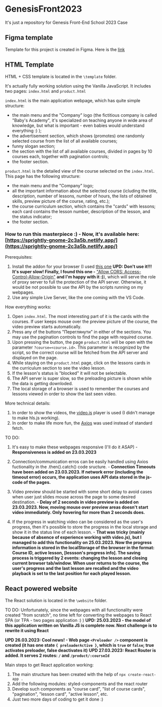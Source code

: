 # GenesisFront2023
It's just a repository for Genesis Front-End School 2023 Case

## Figma template
Template for this project is created in Figma.
Here is the [link](https://www.figma.com/file/wWHb5OOFRwdUtpEQfvdSDR/Genesis-Frontend-School-2.0?node-idthe=30%3A110&t=N7c6JWgDASpFKD7n-1)  

## HTML Template
HTML + CSS template is located in the `\template` folder.

It's actually fully working solution using the Vanilla JavaScript. It includes two pages: `index.html` and `product.html`

`index.html` is the main application webpage, which has quite simple structure: 
- the main menu and the "Company" logo (the fictitious company is called "Baby's Academy", it's specialized on teaching anyone in wide area of knowledge, but what is important - even babies would understand everything :) );
- the advertisement section, which shows (promotes) one randomly selected course from the list of all available courses;
- funny slogan section;
- the section with the list of all available courses, divided in pages by 10 courses each, together with pagination controls;
- the footer section.

`product.html` is the detailed view of the course selected on the `index.html`. This page has the following structure:
- the main menu and the "Company" logo;
- all the important information about the selected course (icluding the title, description, number of lessons, number of hours, the lists of obtained skills, preview picture of the course, rating, etc.);
- the course curriculum section, which contains the "cards" with lessons; each card contains the lesson number, description of the lesson, and the status indicator;
- the footer section.

### How to run this masterpiece :) - Now, it's available here: [https://sprightly-gnome-2c3a5b.netlify.app/](https://sprightly-gnome-2c3a5b.netlify.app/)
Prerequisites:
1) Install the addon for your browser (I used [this one](https://www.moesif.com/blog/technical/cors/Authoritative-Guide-to-CORS-Cross-Origin-Resource-Sharing-for-REST-APIs/) **UPD: Don't use it!!! It's super slow! Finally, I found this one -** ["Allow CORS: Access-Control-Allow-Origin"](https://mybrowseraddon.com/access-control-allow-origin.html) **and I'm happy with it :)**), which will serve the role of proxy server to full the protection of the API server. Otherwise, it would be not possible to use the API by the scripts running on my webpages.
2) Use any simple Live Server, like the one coming with the VS Code.

How everything works:
1) Open `index.html`. The most interesting part of it is the cards with the courses. If user keeps mouse over the preview picture of the course, the video preview starts automatically.
2) Press any of the buttons "Переглянути" in either of the sections. You may use the pagination controls to find the page with required course.
3) Upon pressing the button, the page `product.html` will be open with the parameter `?course=<course.id>`. This parameter is recognized by the script, so the correct course will be fetched from the API server and displayed on the page.
4) While staying on the `product.html` page, click on the lessons cards in the curriculum section to see the video lesson.
5) If the lesson's status is "blocked" it will not be selectable.
6) The API server is super slow, so the preloading picture is shown while the data is getting downloded.
7) The local storage of a browser is used to remember the courses and lessons viewed in order to show the last seen video.

More technical details:
1) In order to show the videos, the [video.js](https://videojs.com/) player is used (I didn't manage to make hls.js working).
2) In order to make life more fun, the [Axios](https://axios-http.com/docs/intro) was used instead of standard fetch.

TO DO:
1) It's easy to make these webpages responsive (I'll do it ASAP) - **Responsiveness is added on 23.03.2023**

2) Connection/communication erros can be easily handled using Axios fuctionality in the .then().catch() code sructure. - **Connection Timeouts have been added on 23.03.2023. If network error (including the timeout error) occurs, the application uses API data stored in the js-code of the pages.**

3) Video preview should be started with some short delay to avoid cases when user just slides mouse across the page to some desired destination. - **Delay of 2 seconds in video preview is added on 23.03.2023. Now, moving mouse over preview areas doesn't start video immediately. Only hovering for more than 2 seconds does.**

4) If the progress in watching video can be considered as the user's progress, then it's possible to store the progress in the local storage and show it in the status line of each lesson. - **That was tricky (mainly because of absence of experience working with video.js), but I managed to add this functionality on 25.03.2023. Now the progress information is stored in the localStorage of the browser in the format: Course ID, active lesson, [lessson's progress info]. The saving process is triggered by 2 events: changing the lesson and closing current browser tab/window. When user returns to the course, the user's progress and the last lesson are recalled and the video playback is set to the last position for each played lesson.**

## React powered website
The React solution is located in the `\website` folder.

TO DO: 
Unfortunately, since the webpages with all functionality were created "from scratch", no time left for converting the webpages to React SPA (or TPA - two pages application :) ) **UPD: 25.03.2023 - the model of this application written on Vanilla JS is complete now. Next challenge is to rewrite it using React**

**UPD 26.03.2023: Cool news! - Web page `<Preloader />` component is created (it has one state `{ preloaderActive }`, which is `true` or `false`; true activates preloader, false deactivates it)**
**UPD 27.03.2023: React Router is added. It serves 2 routes: `/` and `/product/:courseId`**

Main steps to get React application working:
1) The main structure has been created with the help of `npx create-react-app .`
2) Add the following modules: styled-components and the react router
3) Develop such components as "course card", "list of course cards", "pagination", "lesson card", "active lesson", etc.
4) Just two more days of coding to get it done :)
 
